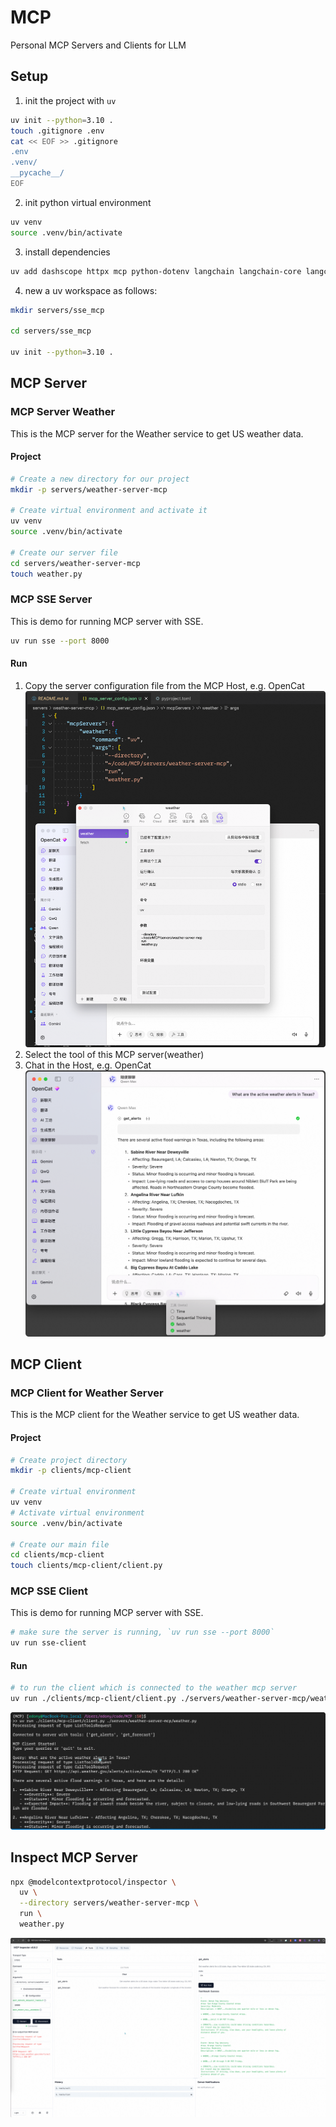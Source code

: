 # MCP
Personal MCP Servers and Clients for LLM

## Setup
1. init the project with `uv`
```bash
uv init --python=3.10 .
touch .gitignore .env
cat << EOF >> .gitignore
.env
.venv/
__pycache__/
EOF
```
2. init python virtual environment
```bash
uv venv
source .venv/bin/activate
```
3. install dependencies
```bash
uv add dashscope httpx mcp python-dotenv langchain langchain-core langchain-mcp-adapters langchain-community langgraph
```
4. new a uv workspace as follows:
```bash
mkdir servers/sse_mcp

cd servers/sse_mcp

uv init --python=3.10 .
```


## MCP Server
### MCP Server Weather
This is the MCP server for the Weather service to get US weather data.

#### Project
```bash
# Create a new directory for our project
mkdir -p servers/weather-server-mcp

# Create virtual environment and activate it
uv venv
source .venv/bin/activate

# Create our server file
cd servers/weather-server-mcp
touch weather.py
```

### MCP SSE Server
This is demo for running MCP server with SSE.
```bash
uv run sse --port 8000
```

#### Run
1. Copy the server configuration file from the MCP Host, e.g. OpenCat
![](./docs/image.png)
2. Select the tool of this MCP server(weather)
3. Chat in the Host, e.g. OpenCat
![](./docs/image-chat.png)

## MCP Client
### MCP Client for Weather Server
This is the MCP client for the Weather service to get US weather data.

#### Project
```bash
# Create project directory
mkdir -p clients/mcp-client

# Create virtual environment
uv venv
# Activate virtual environment
source .venv/bin/activate

# Create our main file
cd clients/mcp-client
touch clients/mcp-client/client.py
```

### MCP SSE Client 
This is demo for running MCP server with SSE.
```bash
# make sure the server is running, `uv run sse --port 8000`
uv run sse-client
```

#### Run
```bash
# to run the client which is connected to the weather mcp server
uv run ./clients/mcp-client/client.py ./servers/weather-server-mcp/weather.py
```

![](./docs/image-client.png)

## Inspect MCP Server
```bash
npx @modelcontextprotocol/inspector \
  uv \
  --directory servers/weather-server-mcp \
  run \
  weather.py
```
![](./docs/image-inspector.png)